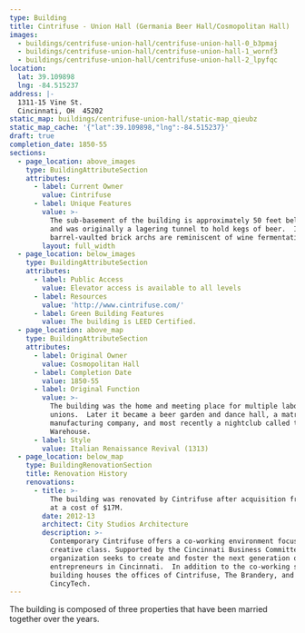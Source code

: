```yaml
---
type: Building
title: Cintrifuse - Union Hall (Germania Beer Hall/Cosmopolitan Hall)
images:
  - buildings/centrifuse-union-hall/centrifuse-union-hall-0_b3pmaj
  - buildings/centrifuse-union-hall/centrifuse-union-hall-1_wornf3
  - buildings/centrifuse-union-hall/centrifuse-union-hall-2_lpyfqc
location:
  lat: 39.109898
  lng: -84.515237
address: |-
  1311-15 Vine St.
  Cincinnati, OH  45202
static_map: buildings/centrifuse-union-hall/static-map_qieubz
static_map_cache: '{"lat":39.109898,"lng":-84.515237}'
draft: true
completion_date: 1850-55
sections:
  - page_location: above_images
    type: BuildingAttributeSection
    attributes:
      - label: Current Owner
        value: Cintrifuse
      - label: Unique Features
        value: >-
          The sub-basement of the building is approximately 50 feet below grade
          and was originally a lagering tunnel to hold kegs of beer.  Its
          barrel-vaulted brick archs are reminiscent of wine fermentation caves.
        layout: full_width
  - page_location: below_images
    type: BuildingAttributeSection
    attributes:
      - label: Public Access
        value: Elevator access is available to all levels
      - label: Resources
        value: 'http://www.cintrifuse.com/'
      - label: Green Building Features
        value: The building is LEED Certified.
  - page_location: above_map
    type: BuildingAttributeSection
    attributes:
      - label: Original Owner
        value: Cosmopolitan Hall
      - label: Completion Date
        value: 1850-55
      - label: Original Function
        value: >-
          The building was the home and meeting place for multiple labor
          unions.  Later it became a beer garden and dance hall, a matress
          manufacturing company, and most recently a nightclub called the
          Warehouse.
      - label: Style
        value: Italian Renaissance Revival (1313)
  - page_location: below_map
    type: BuildingRenovationSection
    title: Renovation History
    renovations:
      - title: >-
          The building was renovated by Cintrifuse after acquisition from 3CDC
          at a cost of $17M.
        date: 2012-13
        architect: City Studios Architecture
        description: >-
          Contemporary Cintrifuse offers a co-working environment focused on the
          creative class. Supported by the Cincinnati Business Committee, the
          organization seeks to create and foster the next generation of
          entrepreneurs in Cincinnati.  In addition to the co-working space, the
          building houses the offices of Cintrifuse, The Brandery, and
          CincyTech.
---
```


The building is composed of three properties that have been married together over the years.
